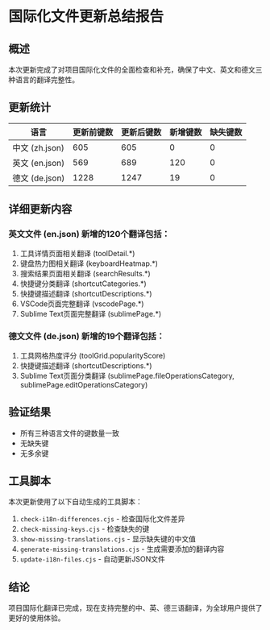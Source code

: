 # 国际化文件更新总结报告

## 概述
本次更新完成了对项目国际化文件的全面检查和补充，确保了中文、英文和德文三种语言的翻译完整性。

## 更新统计

| 语言 | 更新前键数 | 更新后键数 | 新增键数 | 缺失键数 |
|------|------------|------------|----------|----------|
| 中文 (zh.json) | 605 | 605 | 0 | 0 |
| 英文 (en.json) | 569 | 689 | 120 | 0 |
| 德文 (de.json) | 1228 | 1247 | 19 | 0 |

## 详细更新内容

### 英文文件 (en.json) 新增的120个翻译包括：
1. 工具详情页面相关翻译 (toolDetail.*)
2. 键盘热力图相关翻译 (keyboardHeatmap.*)
3. 搜索结果页面相关翻译 (searchResults.*)
4. 快捷键分类翻译 (shortcutCategories.*)
5. 快捷键描述翻译 (shortcutDescriptions.*)
6. VSCode页面完整翻译 (vscodePage.*)
7. Sublime Text页面完整翻译 (sublimePage.*)

### 德文文件 (de.json) 新增的19个翻译包括：
1. 工具网格热度评分 (toolGrid.popularityScore)
2. 快捷键描述翻译 (shortcutDescriptions.*)
3. Sublime Text页面分类翻译 (sublimePage.fileOperationsCategory, sublimePage.editOperationsCategory)

## 验证结果
- 所有三种语言文件的键数量一致
- 无缺失键
- 无多余键

## 工具脚本
本次更新使用了以下自动生成的工具脚本：
1. `check-i18n-differences.cjs` - 检查国际化文件差异
2. `check-missing-keys.cjs` - 检查缺失的键
3. `show-missing-translations.cjs` - 显示缺失键的中文值
4. `generate-missing-translations.cjs` - 生成需要添加的翻译内容
5. `update-i18n-files.cjs` - 自动更新JSON文件

## 结论
项目国际化翻译已完成，现在支持完整的中、英、德三语翻译，为全球用户提供了更好的使用体验。